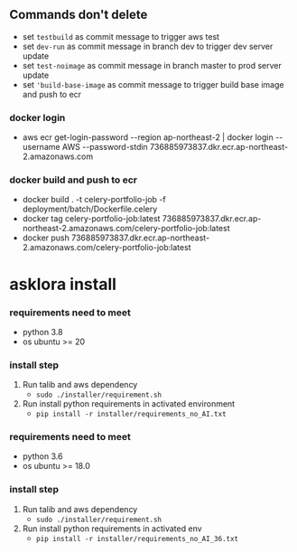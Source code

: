 ## Commands don't delete

- set `testbuild` as commit message to trigger aws test
- set `dev-run` as commit message in branch dev to trigger dev server update
- set `test-noimage` as commit message in branch master to prod server update
- set `'build-base-image` as commit message to trigger build base image and push to ecr

### docker login
- aws ecr get-login-password --region ap-northeast-2 | docker login --username AWS --password-stdin 736885973837.dkr.ecr.ap-northeast-2.amazonaws.com

### docker build and push to ecr

- docker build . -t celery-portfolio-job -f deployment/batch/Dockerfile.celery
- docker tag celery-portfolio-job:latest 736885973837.dkr.ecr.ap-northeast-2.amazonaws.com/celery-portfolio-job:latest
- docker push 736885973837.dkr.ecr.ap-northeast-2.amazonaws.com/celery-portfolio-job:latest

# asklora install

### requirements need to meet

- python 3.8
- os ubuntu >= 20

### install step

1. Run talib and aws dependency
   - `sudo ./installer/requirement.sh`
2. Run install python requirements in activated environment
   - `pip install -r installer/requirements_no_AI.txt`

### requirements need to meet

- python 3.6
- os ubuntu >= 18.0

### install step
1. Run talib and aws dependency
   - `sudo ./installer/requirement.sh`
2. Run install python requirements in activated env
   - `pip install -r installer/requirements_no_AI_36.txt`
